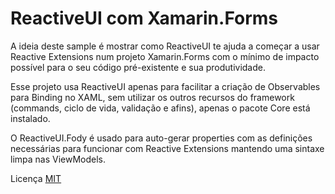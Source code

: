 # ReactiveUI com Xamarin.Forms

A ideia deste sample é mostrar como ReactiveUI te ajuda a começar a usar Reactive Extensions num projeto Xamarin.Forms com o mínimo de impacto possível para o seu código pré-existente e sua produtividade.

Esse projeto usa ReactiveUI apenas para facilitar a criação de Observables para Binding no XAML, sem utilizar os outros recursos do framework (commands, ciclo de vida, validação e afins), apenas o pacote Core está instalado.

O ReactiveUI.Fody é usado para auto-gerar properties com as definições necessárias para funcionar com Reactive Extensions mantendo uma sintaxe limpa nas ViewModels.

Licença [MIT](https://github.com/akamud/XamarinForms.RxUI/blob/master/LICENSE)
